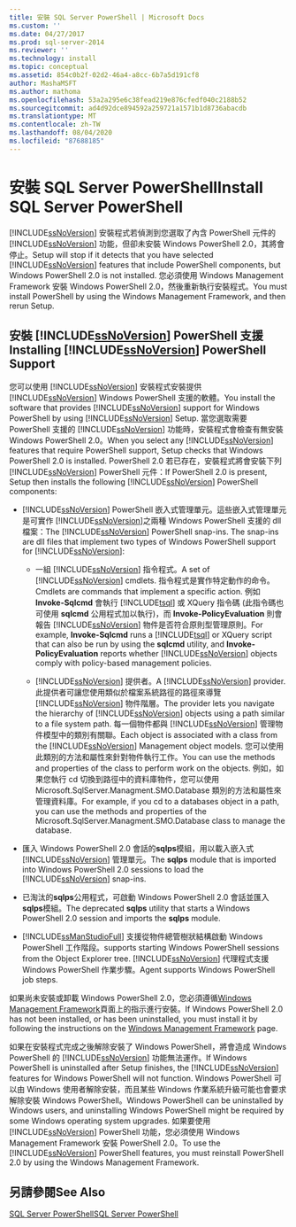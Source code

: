 ```yaml
---
title: 安裝 SQL Server PowerShell | Microsoft Docs
ms.custom: ''
ms.date: 04/27/2017
ms.prod: sql-server-2014
ms.reviewer: ''
ms.technology: install
ms.topic: conceptual
ms.assetid: 854c0b2f-02d2-46a4-a8cc-6b7a5d191cf8
author: MashaMSFT
ms.author: mathoma
ms.openlocfilehash: 53a2a295e6c38fead219e876cfedf040c2188b52
ms.sourcegitcommit: ad4d92dce894592a259721a1571b1d8736abacdb
ms.translationtype: MT
ms.contentlocale: zh-TW
ms.lasthandoff: 08/04/2020
ms.locfileid: "87688185"
---
```

# <a name="install-sql-server-powershell"></a><span data-ttu-id="5f1dc-102">安裝 SQL Server PowerShell</span><span class="sxs-lookup"><span data-stu-id="5f1dc-102">Install SQL Server PowerShell</span></span>
  [!INCLUDE[ssNoVersion](../../includes/ssnoversion-md.md)] <span data-ttu-id="5f1dc-103">安裝程式若偵測到您選取了內含 PowerShell 元件的 [!INCLUDE[ssNoVersion](../../includes/ssnoversion-md.md)] 功能，但卻未安裝 Windows PowerShell 2.0，其將會停止。</span><span class="sxs-lookup"><span data-stu-id="5f1dc-103">Setup will stop if it detects that you have selected [!INCLUDE[ssNoVersion](../../includes/ssnoversion-md.md)] features that include PowerShell components, but Windows PowerShell 2.0 is not installed.</span></span> <span data-ttu-id="5f1dc-104">您必須使用 Windows Management Framework 安裝 Windows PowerShell 2.0，然後重新執行安裝程式。</span><span class="sxs-lookup"><span data-stu-id="5f1dc-104">You must install PowerShell by using the Windows Management Framework, and then rerun Setup.</span></span>  
  
## <a name="installing-ssnoversion-powershell-support"></a><span data-ttu-id="5f1dc-105">安裝 [!INCLUDE[ssNoVersion](../../includes/ssnoversion-md.md)] PowerShell 支援</span><span class="sxs-lookup"><span data-stu-id="5f1dc-105">Installing [!INCLUDE[ssNoVersion](../../includes/ssnoversion-md.md)] PowerShell Support</span></span>  
 <span data-ttu-id="5f1dc-106">您可以使用 [!INCLUDE[ssNoVersion](../../includes/ssnoversion-md.md)] 安裝程式安裝提供 [!INCLUDE[ssNoVersion](../../includes/ssnoversion-md.md)] Windows PowerShell 支援的軟體。</span><span class="sxs-lookup"><span data-stu-id="5f1dc-106">You install the software that provides [!INCLUDE[ssNoVersion](../../includes/ssnoversion-md.md)] support for Windows PowerShell by using [!INCLUDE[ssNoVersion](../../includes/ssnoversion-md.md)] Setup.</span></span> <span data-ttu-id="5f1dc-107">當您選取需要 PowerShell 支援的 [!INCLUDE[ssNoVersion](../../includes/ssnoversion-md.md)] 功能時，安裝程式會檢查有無安裝 Windows PowerShell 2.0。</span><span class="sxs-lookup"><span data-stu-id="5f1dc-107">When you select any [!INCLUDE[ssNoVersion](../../includes/ssnoversion-md.md)] features that require PowerShell support, Setup checks that Windows PowerShell 2.0 is installed.</span></span> <span data-ttu-id="5f1dc-108">PowerShell 2.0 若已存在，安裝程式將會安裝下列 [!INCLUDE[ssNoVersion](../../includes/ssnoversion-md.md)] PowerShell 元件：</span><span class="sxs-lookup"><span data-stu-id="5f1dc-108">If PowerShell 2.0 is present, Setup then installs the following [!INCLUDE[ssNoVersion](../../includes/ssnoversion-md.md)] PowerShell components:</span></span>  
  
-   <span data-ttu-id="5f1dc-109">[!INCLUDE[ssNoVersion](../../includes/ssnoversion-md.md)] PowerShell 嵌入式管理單元。這些嵌入式管理單元是可實作 [!INCLUDE[ssNoVersion](../../includes/ssnoversion-md.md)]之兩種 Windows PowerShell 支援的 dll 檔案：</span><span class="sxs-lookup"><span data-stu-id="5f1dc-109">The [!INCLUDE[ssNoVersion](../../includes/ssnoversion-md.md)] PowerShell snap-ins. The snap-ins are dll files that implement two types of Windows PowerShell support for [!INCLUDE[ssNoVersion](../../includes/ssnoversion-md.md)]:</span></span>  
  
    -   <span data-ttu-id="5f1dc-110">一組 [!INCLUDE[ssNoVersion](../../includes/ssnoversion-md.md)] 指令程式。</span><span class="sxs-lookup"><span data-stu-id="5f1dc-110">A set of [!INCLUDE[ssNoVersion](../../includes/ssnoversion-md.md)] cmdlets.</span></span> <span data-ttu-id="5f1dc-111">指令程式是實作特定動作的命令。</span><span class="sxs-lookup"><span data-stu-id="5f1dc-111">Cmdlets are commands that implement a specific action.</span></span> <span data-ttu-id="5f1dc-112">例如 **Invoke-Sqlcmd** 會執行 [!INCLUDE[tsql](../../includes/tsql-md.md)] 或 XQuery 指令碼 (此指令碼也可使用 **sqlcmd** 公用程式加以執行)，而 **Invoke-PolicyEvaluation** 則會報告 [!INCLUDE[ssNoVersion](../../includes/ssnoversion-md.md)] 物件是否符合原則型管理原則。</span><span class="sxs-lookup"><span data-stu-id="5f1dc-112">For example, **Invoke-Sqlcmd** runs a [!INCLUDE[tsql](../../includes/tsql-md.md)] or XQuery script that can also be run by using the **sqlcmd** utility, and **Invoke-PolicyEvaluation** reports whether [!INCLUDE[ssNoVersion](../../includes/ssnoversion-md.md)] objects comply with policy-based management policies.</span></span>  
  
    -   <span data-ttu-id="5f1dc-113">[!INCLUDE[ssNoVersion](../../includes/ssnoversion-md.md)] 提供者。</span><span class="sxs-lookup"><span data-stu-id="5f1dc-113">A [!INCLUDE[ssNoVersion](../../includes/ssnoversion-md.md)] provider.</span></span> <span data-ttu-id="5f1dc-114">此提供者可讓您使用類似於檔案系統路徑的路徑來導覽 [!INCLUDE[ssNoVersion](../../includes/ssnoversion-md.md)] 物件階層。</span><span class="sxs-lookup"><span data-stu-id="5f1dc-114">The provider lets you navigate the hierarchy of [!INCLUDE[ssNoVersion](../../includes/ssnoversion-md.md)] objects using a path similar to a file system path.</span></span> <span data-ttu-id="5f1dc-115">每一個物件都與 [!INCLUDE[ssNoVersion](../../includes/ssnoversion-md.md)] 管理物件模型中的類別有關聯。</span><span class="sxs-lookup"><span data-stu-id="5f1dc-115">Each object is associated with a class from the [!INCLUDE[ssNoVersion](../../includes/ssnoversion-md.md)] Management object models.</span></span> <span data-ttu-id="5f1dc-116">您可以使用此類別的方法和屬性來針對物件執行工作。</span><span class="sxs-lookup"><span data-stu-id="5f1dc-116">You can use the methods and properties of the class to perform work on the objects.</span></span> <span data-ttu-id="5f1dc-117">例如，如果您執行 cd 切換到路徑中的資料庫物件，您可以使用 Microsoft.SqlServer.Managment.SMO.Database 類別的方法和屬性來管理資料庫。</span><span class="sxs-lookup"><span data-stu-id="5f1dc-117">For example, if you cd to a databases object in a path, you can use the methods and properties of the Microsoft.SqlServer.Managment.SMO.Database class to manage the database.</span></span>  
  
-   <span data-ttu-id="5f1dc-118">匯入 Windows PowerShell 2.0 會話的**sqlps**模組，用以載入嵌入式 [!INCLUDE[ssNoVersion](../../includes/ssnoversion-md.md)] 管理單元。</span><span class="sxs-lookup"><span data-stu-id="5f1dc-118">The **sqlps** module that is imported into Windows PowerShell 2.0 sessions to load the [!INCLUDE[ssNoVersion](../../includes/ssnoversion-md.md)] snap-ins.</span></span>  
  
-   <span data-ttu-id="5f1dc-119">已淘汰的**sqlps**公用程式，可啟動 Windows PowerShell 2.0 會話並匯入**sqlps**模組。</span><span class="sxs-lookup"><span data-stu-id="5f1dc-119">The deprecated **sqlps** utility that starts a Windows PowerShell 2.0 session and imports the **sqlps** module.</span></span>  
  
-   [!INCLUDE[ssManStudioFull](../../includes/ssmanstudiofull-md.md)] <span data-ttu-id="5f1dc-120">支援從物件總管樹狀結構啟動 Windows PowerShell 工作階段。</span><span class="sxs-lookup"><span data-stu-id="5f1dc-120">supports starting Windows PowerShell sessions from the Object Explorer tree.</span></span> [!INCLUDE[ssNoVersion](../../includes/ssnoversion-md.md)] <span data-ttu-id="5f1dc-121">代理程式支援 Windows PowerShell 作業步驟。</span><span class="sxs-lookup"><span data-stu-id="5f1dc-121">Agent supports Windows PowerShell job steps.</span></span>  
  
 <span data-ttu-id="5f1dc-122">如果尚未安裝或卸載 Windows PowerShell 2.0，您必須遵循[Windows Management Framework](https://go.microsoft.com/fwlink/?LinkId=186214)頁面上的指示進行安裝。</span><span class="sxs-lookup"><span data-stu-id="5f1dc-122">If Windows PowerShell 2.0 has not been installed, or has been uninstalled, you must install it by following the instructions on the [Windows Management Framework](https://go.microsoft.com/fwlink/?LinkId=186214) page.</span></span>  
  
 <span data-ttu-id="5f1dc-123">如果在安裝程式完成之後解除安裝了 Windows PowerShell，將會造成 Windows PowerShell 的 [!INCLUDE[ssNoVersion](../../includes/ssnoversion-md.md)] 功能無法運作。</span><span class="sxs-lookup"><span data-stu-id="5f1dc-123">If Windows PowerShell is uninstalled after Setup finishes, the [!INCLUDE[ssNoVersion](../../includes/ssnoversion-md.md)] features for Windows PowerShell will not function.</span></span> <span data-ttu-id="5f1dc-124">Windows PowerShell 可以由 Windows 使用者解除安裝，而且某些 Windows 作業系統升級可能也會要求解除安裝 Windows PowerShell。</span><span class="sxs-lookup"><span data-stu-id="5f1dc-124">Windows PowerShell can be uninstalled by Windows users, and uninstalling Windows PowerShell might be required by some Windows operating system upgrades.</span></span> <span data-ttu-id="5f1dc-125">如果要使用 [!INCLUDE[ssNoVersion](../../includes/ssnoversion-md.md)] PowerShell 功能，您必須使用 Windows Management Framework 安裝 PowerShell 2.0。</span><span class="sxs-lookup"><span data-stu-id="5f1dc-125">To use the [!INCLUDE[ssNoVersion](../../includes/ssnoversion-md.md)] PowerShell features, you must reinstall PowerShell 2.0 by using the Windows Management Framework.</span></span>  
  
## <a name="see-also"></a><span data-ttu-id="5f1dc-126">另請參閱</span><span class="sxs-lookup"><span data-stu-id="5f1dc-126">See Also</span></span>  
 [<span data-ttu-id="5f1dc-127">SQL Server PowerShell</span><span class="sxs-lookup"><span data-stu-id="5f1dc-127">SQL Server PowerShell</span></span>](../../powershell/sql-server-powershell.md)  
  
  
